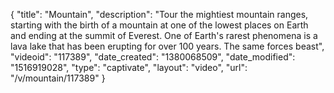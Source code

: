 {
    "title": "Mountain",
    "description": "Tour the mightiest mountain ranges, starting with the birth of a mountain at one of the lowest places on Earth and ending at the summit of Everest. One of Earth's rarest phenomena is a lava lake that has been erupting for over 100 years. The same forces beast",
    "videoid": "117389",
    "date_created": "1380068509",
    "date_modified": "1516919028",
    "type": "captivate",
    "layout": "video",
    "url": "\/v\/mountain\/117389"
}
